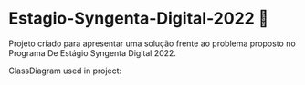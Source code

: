 # Estagio-Syngenta-Digital-2022 🌱
Projeto criado para apresentar uma solução frente ao problema proposto no Programa De Estágio Syngenta Digital 2022.

ClassDiagram used in project:


